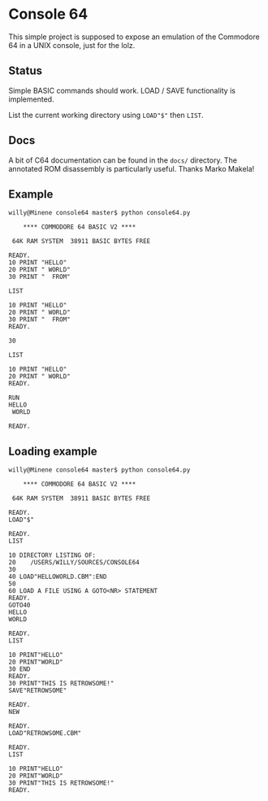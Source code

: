 Console 64
==========

This simple project is supposed to expose an emulation of the Commodore 64
in a UNIX console, just for the lolz.

Status
------

Simple BASIC commands should work. LOAD / SAVE functionality is implemented.

List the current working directory using ```LOAD"$"``` then ```LIST```.

Docs
----
A bit of C64 documentation can be found in the ```docs/``` directory. The annotated
ROM disassembly is particularly useful. Thanks Marko Makela!

Example
-------
```
willy@Minene console64 master$ python console64.py

    **** COMMODORE 64 BASIC V2 ****

 64K RAM SYSTEM  38911 BASIC BYTES FREE

READY.
10 PRINT "HELLO"
20 PRINT " WORLD"
30 PRINT "  FROM"
```
```
LIST

10 PRINT "HELLO"
20 PRINT " WORLD"
30 PRINT "  FROM"
READY.
```

```
30
```
```
LIST

10 PRINT "HELLO"
20 PRINT " WORLD"
READY.
```
```
RUN
HELLO
 WORLD

READY.
```

Loading example
---------------

```
willy@Minene console64 master$ python console64.py

    **** COMMODORE 64 BASIC V2 ****

 64K RAM SYSTEM  38911 BASIC BYTES FREE

READY.
LOAD"$"

READY.
LIST

10 DIRECTORY LISTING OF:
20    /USERS/WILLY/SOURCES/CONSOLE64
30
40 LOAD"HELLOWORLD.CBM":END
50
60 LOAD A FILE USING A GOTO<NR> STATEMENT
READY.
GOTO40
HELLO
WORLD

READY.
LIST

10 PRINT"HELLO"
20 PRINT"WORLD"
30 END
READY.
30 PRINT"THIS IS RETROWSOME!"
SAVE"RETROWSOME"

READY.
NEW

READY.
LOAD"RETROWSOME.CBM"

READY.
LIST

10 PRINT"HELLO"
20 PRINT"WORLD"
30 PRINT"THIS IS RETROWSOME!"
READY.
```
